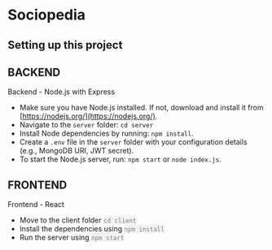 # Sociopedia
## Setting up this project
## BACKEND 
Backend - Node.js with Express
- Make sure you have Node.js installed. If not, download and install it from [https://nodejs.org/](https://nodejs.org/).
- Navigate to the `server` folder: `cd server`
- Install Node dependencies by running: `npm install`.
- Create a `.env` file in the `server` folder with your configuration details (e.g., MongoDB URI, JWT secret).
- To start the Node.js server, run: `npm start` or `node index.js`.
## FRONTEND 
Frontend - React
- Move to the client folder <span style="color: grey; background-color: #f2f2f2;">`cd client`</span>
- Install the dependencies using <span style="color: grey; background-color: #f2f2f2;">`npm install`</span>
- Run the server using <span style="color: grey; background-color: #f2f2f2;">`npm start`</span>

